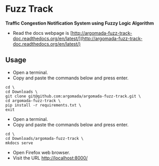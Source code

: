 # Fuzz Track

**Traffic Congestion Notification System using Fuzzy Logic Algorithm**

- Read the docs webpage is [http://argomada-fuzz-track-doc.readthedocs.org/en/latest/](http://argomada-fuzz-track-doc.readthedocs.org/en/latest/)

## Usage

- Open a terminal.
- Copy and paste the commands below and press enter.

```
cd \
cd Downloads \
git clone git@github.com:argomada/argomada-fuzz-track.git \
cd argomada-fuzz-track \
pip install -r requirements.txt \
exit
```

- Open a terminal.
- Copy and paste the commands below and press enter.

```
cd \
cd Downloads/argomada-fuzz-track \
mkdocs serve
```

- Open Firefox web browser.
- Visit the URL [http://localhost:8000/](http://localhost:8000/)
